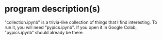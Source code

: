 # program description(s)
"collection.ipynb" is a trivia-like collection of things that I find interesting. To run it, you will need "pypics.ipynb". If you open it in Google Colab, "pypics.ipynb" should already be there. 
